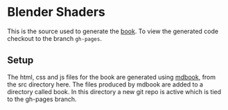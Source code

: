 # Blender Shaders

This is the source used to generate the [book](https://wannesmalfait.github.io/Blender-shaders/). To view the generated code checkout to the branch `gh-pages`.


## Setup

The html, css and js files for the book are generated using [mdbook](https://github.com/rust-lang/mdBook), from the src directory here. The files produced by mdbook are added to a directory called book. In this directory a new git repo is active which is tied to the gh-pages branch.
